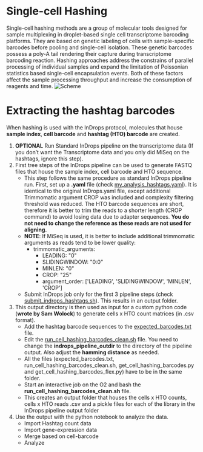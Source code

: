# Single-cell Hashing
Single-cell hashing methods are a group of molecular tools designed for sample multiplexing in droplet-based single cell transcriptome barcoding platforms. They are based on genetic labeling of cells with sample-specific barcodes before pooling and single-cell isolation. These genetic barcodes possess a poly-A tail rendering their capture during transcriptome barcoding reaction. Hashing approaches address the constrains of parallel processing of individual samples and expand the limitation of Poissonian statistics based single-cell encapsulation events. Both of these factors affect the sample processing throughput and increase the consumption of reagents and time.
![Scheme](https://github.com/AllonKleinLab/klunctions/Ignas/Hashing/misc/scheme1.png)
# Extracting the hashtag barcodes
When hashing is used with the InDrops protocol, molecules that house **sample index**, **cell barcode** and **hashtag (HTO) barcode** are created. 
1.	**OPTIONAL** Run Standard InDrops pipeline on the transcriptome data (If you don’t want the Transcriptome data and you only did MiSeq on the hashtags, ignore this step).
2.	First tree steps of the InDrops pipeline can be used to generate FASTQ files that house the sample index, cell barcode and HTO sequence.
    - This step follows the same procedure as standard InDrops pipeline run. First, set up a **.yaml** file (check [my_analysis_hashtags.yaml](/my_analysis_hashtags.yaml)). It is identical to the original InDrops.yaml file, except additional Trimmomatic argument CROP was included and complexity filtering threshold was reduced. The HTO barcode sequences are short, therefore it is better to trim the reads to a shorter length (CROP command) to avoid losing data due to adapter sequences. **You do not need to change the reference as these reads are not used for aligning.**
    - **NOTE**: If MiSeq is used, it is better to include additional trimmomatic arguments as reads tend to be lower quality:
      - trimmomatic_arguments:
        - LEADING: "0"
        - SLIDINGWINDOW: "0:0"
        - MINLEN: "0"
        - CROP: "25"
        - argument_order: ['LEADING', 'SLIDINGWINDOW', 'MINLEN', 'CROP']
    - Submit InDrops job only for the first 3 pipeline steps (check [submit_indrops_hashtags.sh](/submit_indrops_hashtags.sh)). This results in an output folder.
3.	This output directory is then used as input for a custom python code (**wrote by Sam Wolock**) to generate cells x HTO count matrices (in .csv format).
    - Add the hashtag barcode sequences to the [expected_barcodes.txt](/expected_barcodes.txt) file.
    - Edit the [run_cell_hashing_barcodes_clean.sh](/run_cell_hashing_barcodes_clean.sh) file. You need to change the **indrops_pipeline_outdir** to the directory of the pipeline output. Also adjust the **hamming distance** as needed.
    - All the files (expected_barcodes.txt, run_cell_hashing_barcodes_clean.sh, get_cell_hashing_barcodes.py and get_cell_hashing_barcodes_flex.py) have to be in the same folder. 
    - Start an interactive job on the O2 and bash the **run_cell_hashing_barcodes_clean.sh** file. 
    - This creates an output folder that houses the cells x HTO counts, cells x HTO reads .csv and a pickle files for each of the library in the InDrops pipeline output folder
4.	Use the output with the python notebook to analyze the data.
    - Import Hashtag count data
    - Import gene-expression data
    - Merge based on cell-barcode
    - Analyze
  


